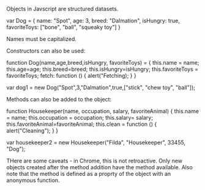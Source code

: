 Objects in Javscript are structured datasets.

var Dog = {
    name: "Spot",
    age: 3,
    breed: "Dalmation",
    isHungry: true,
    favoriteToys: ["bone", "ball", "squeaky toy"]
}

Names must be capitalized.

Constructors can also be used:

function Dog(name,age,breed,isHungry, favoriteToys) = {
    this.name = name;
    this.age=age;
    this.breed=breed;
    this.isHungry=isHungry;
    this.favoriteToys = favoriteToys;
    fetch: function () {
        alert("Fetching);
    }
}

var dog1 = new Dog("Spot",3,"Dalmation",true,["stick", "chew toy", "ball"]); 

Methods can also be added to the object:


function Housekeeper(name, occupation, salary, favoriteAnimal) {
    this.name = name;
    this.occupation = occupation;
    this.salary= salary;
    this.favoriteAnimal=favoriteAnimal;
    this.clean = function  () {
        alert("Cleaning");
    }
}

var housekeeper2 = new Housekeeper("Filda", "Housekeeper", 33455, "Dog");

THere are some caveats - in Chrome, this is not retroactive. Only new objects created after the 
method addition have the method available. Also note that the method is defined as a proprty of 
the object with an anonymous function.





